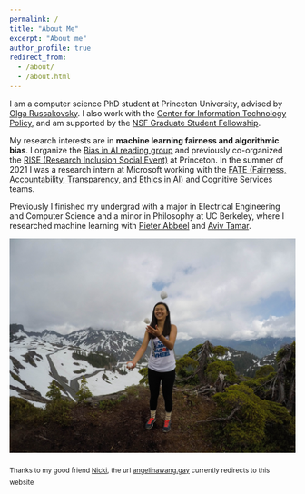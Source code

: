 ```yaml
---
permalink: /
title: "About Me"
excerpt: "About me"
author_profile: true
redirect_from: 
  - /about/
  - /about.html
---
```


I am a computer science PhD student at Princeton University, advised by [Olga Russakovsky](https://www.cs.princeton.edu/~olgarus/). I also work with the [Center for Information Technology Policy](https://citp.princeton.edu/), and am supported by the [NSF Graduate Student Fellowship](https://www.nsfgrfp.org/). 

My research interests are in **machine learning fairness and algorithmic bias**. I organize the [Bias in AI reading group](https://aifairness.cs.princeton.edu/) and previously co-organized the [RISE (Research Inclusion Social Event)](https://rise.cs.princeton.edu/) at Princeton. In the summer of 2021 I was a research intern at Microsoft working with the [FATE (Fairness, Accountability, Transparency, and Ethics in AI)](https://www.microsoft.com/en-us/research/theme/fate/) and Cognitive Services teams.

Previously I finished my undergrad with a major in Electrical Engineering and Computer Science and a minor in Philosophy at UC Berkeley, where I researched machine learning with [Pieter Abbeel](http://people.eecs.berkeley.edu/~pabbeel/) and [Aviv Tamar](https://people.eecs.berkeley.edu/~avivt/). 

<!-- I grew up in sunny San Diego where I developed a strong affinity for burritos and the beach, preferably together, but also acceptable separate. I am currently a student at the University of California, Berkeley majoring in Electrical Engineering and Computer Science and minoring in Philosophy, with an anticipated graudation of May 2019. I first became interested in computer science one fateful day in high school when I got sick and spent an entire day holed up on the couch working my way through Codecademy. I got so into it that I forgot if I had already eaten the daily allotment of 2 gummy vitamins and may have overdosed a bit. Whether the high I got afterwards was from the excess of vitamins or the programming, I was hooked. I am extremely passionate about what I study, and strive to gain more knowledge and experience in the field. My hobbies include playing volleyball, juggling, and eating watermelon with a spoon. -->

<!-- Check out this [*video*](https://vimeo.com/265019557) of a recent trip with some friends to Iceland! -->

![](./../images/my_images/IMG_5248.JPG)

<sub>Thanks to my good friend [Nicki](https://www.nickip.me/), the url [angelinawang.gay](http://angelinawang.gay) currently redirects to this website</sub>

<!-- <sub><sup>Thanks to my good friend [Nicki](https://www.nickip.me/), the url [angelinawang.gay](http://www.angelinawang.gay) currently redirects to this website</sup></sub> -->

<!-- Getting started
======
1. Register a GitHub account if you don't have one and confirm your e-mail (required!)
1. Fork [this repository](https://github.com/academicpages/academicpages.github.io) by clicking the "fork" button in the top right. 
1. Go to the repository's settings (rightmost item in the tabs that start with "Code", should be below "Unwatch"). Rename the repository "[your GitHub username].github.io", which will also be your website's URL.
1. Set site-wide configuration and create content & metadata (see below -- also see [this set of diffs](http://archive.is/3TPas) showing what files were changed to set up [an example site](https://getorg-testacct.github.io) for a user with the username "getorg-testacct")
1. Upload any files (like PDFs, .zip files, etc.) to the files/ directory. They will appear at https://[your GitHub username].github.io/files/example.pdf.  
1. Check status by going to the repository settings, in the "GitHub pages" section

Site-wide configuration
------
The main configuration file for the site is in the base directory in [_config.yml](https://github.com/academicpages/academicpages.github.io/blob/master/_config.yml), which defines the content in the sidebars and other site-wide features. You will need to replace the default variables with ones about yourself and your site's github repository. The configuration file for the top menu is in [_data/navigation.yml](https://github.com/academicpages/academicpages.github.io/blob/master/_data/navigation.yml). For example, if you don't have a portfolio or blog posts, you can remove those items from that navigation.yml file to remove them from the header. 

Create content & metadata
------
For site content, there is one markdown file for each type of content, which are stored in directories like _publications, _talks, _posts, _teaching, or _pages. For example, each talk is a markdown file in the [_talks directory](https://github.com/academicpages/academicpages.github.io/tree/master/_talks). At the top of each markdown file is structured data in YAML about the talk, which the theme will parse to do lots of cool stuff. The same structured data about a talk is used to generate the list of talks on the [Talks page](https://academicpages.github.io/talks), each [individual page](https://academicpages.github.io/talks/2012-03-01-talk-1) for specific talks, the talks section for the [CV page](https://academicpages.github.io/cv), and the [map of places you've given a talk](https://academicpages.github.io/talkmap.html) (if you run this [python file](https://github.com/academicpages/academicpages.github.io/blob/master/talkmap.py) or [Jupyter notebook](https://github.com/academicpages/academicpages.github.io/blob/master/talkmap.ipynb), which creates the HTML for the map based on the contents of the _talks directory).

**Markdown generator**

I have also created [a set of Jupyter notebooks](https://github.com/academicpages/academicpages.github.io/tree/master/markdown_generator
) that converts a CSV containing structured data about talks or presentations into individual markdown files that will be properly formatted for the academicpages template. The sample CSVs in that directory are the ones I used to create my own personal website at stuartgeiger.com. My usual workflow is that I keep a spreadsheet of my publications and talks, then run the code in these notebooks to generate the markdown files, then commit and push them to the GitHub repository.

How to edit your site's GitHub repository
------
Many people use a git client to create files on their local computer and then push them to GitHub's servers. If you are not familiar with git, you can directly edit these configuration and markdown files directly in the github.com interface. Navigate to a file (like [this one](https://github.com/academicpages/academicpages.github.io/blob/master/_talks/2012-03-01-talk-1.md) and click the pencil icon in the top right of the content preview (to the right of the "Raw | Blame | History" buttons). You can delete a file by clicking the trashcan icon to the right of the pencil icon. You can also create new files or upload files by navigating to a directory and clicking the "Create new file" or "Upload files" buttons. 

Example: editing a markdown file for a talk
![Editing a markdown file for a talk](/images/editing-talk.png)

For more info
------
More info about configuring academicpages can be found in [the guide](https://academicpages.github.io/markdown/). The [guides for the Minimal Mistakes theme](https://mmistakes.github.io/minimal-mistakes/docs/configuration/) (which this theme was forked from) might also be helpful.
 -->
